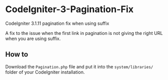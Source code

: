 # CodeIgniter-3-Pagination-Fix
CodeIgniter 3.1.11 pagination fix when using suffix

A fix to the issue when the first link in pagination is not giving the right URL when you are using suffix.


## How to
Download the `Pagination.php` file and put it into the `system/libraries/` folder of your CodeIgniter installation.
